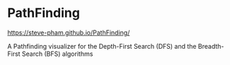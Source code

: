 # PathFinding

https://steve-pham.github.io/PathFinding/

A Pathfinding visualizer for the Depth-First Search (DFS) and the Breadth-First Search (BFS) algorithms 
